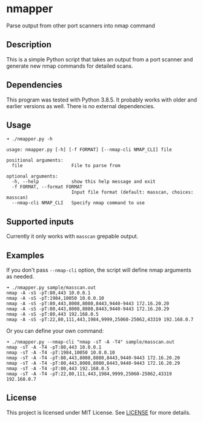 # nmapper

Parse output from other port scanners into nmap command

## Description

This is a simple Python script that takes an output from a port scanner and
generate new nmap commands for detailed scans.

## Dependencies

This program was tested with Python 3.8.5. It probably works with older and earlier versions as well. There is no external dependencies.

## Usage

```
➜ ./nmapper.py -h

usage: nmapper.py [-h] [-f FORMAT] [--nmap-cli NMAP_CLI] file

positional arguments:
  file                  File to parse from

optional arguments:
  -h, --help            show this help message and exit
  -f FORMAT, --format FORMAT
                        Input file format (default: masscan, choices: masscan)
  --nmap-cli NMAP_CLI   Specify nmap command to use
```

## Supported inputs

Currently it only works with `masscan` grepable output.

## Examples

If you don't pass `--nmap-cli` option, the script will define nmap arguments as needed.

```
➜ ./nmapper.py sample/masscan.out
nmap -A -sS -pT:80,443 10.0.0.1
nmap -A -sS -pT:1984,10050 10.0.0.10
nmap -A -sS -pT:80,443,8008,8080,8443,9440-9443 172.16.20.20
nmap -A -sS -pT:80,443,8008,8080,8443,9440-9443 172.16.20.29
nmap -A -sS -pT:80,443 192.168.0.5
nmap -A -sS -pT:22,80,111,443,1984,9999,25060-25062,43319 192.168.0.7
```

Or you can define your own command:

```
➜ ./nmapper.py --nmap-cli "nmap -sT -A -T4" sample/masscan.out
nmap -sT -A -T4 -pT:80,443 10.0.0.1
nmap -sT -A -T4 -pT:1984,10050 10.0.0.10
nmap -sT -A -T4 -pT:80,443,8008,8080,8443,9440-9443 172.16.20.20
nmap -sT -A -T4 -pT:80,443,8008,8080,8443,9440-9443 172.16.20.29
nmap -sT -A -T4 -pT:80,443 192.168.0.5
nmap -sT -A -T4 -pT:22,80,111,443,1984,9999,25060-25062,43319 192.168.0.7
```

## License

This project is licensed under MIT License. See [LICENSE](LICENSE) for more details.
